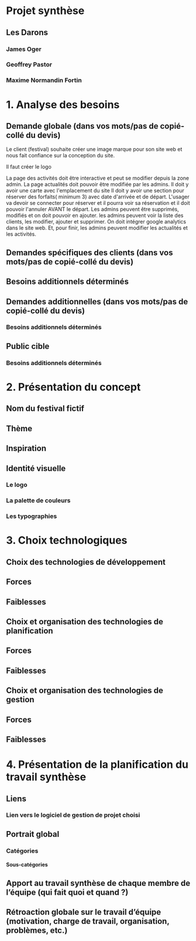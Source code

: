 # Projet synthèse
## Les Darons
### James Oger
### Geoffrey Pastor
### Maxime Normandin Fortin

# 1. Analyse des besoins 
## Demande globale (dans vos mots/pas de copié-collé du devis)
Le client (festival) souhaite créer une image marque pour son site web et nous fait confiance sur la conception du site.

Il faut créer le logo

La page des activités doit être interactive et peut se modifier depuis la zone admin.
La page actualités doit pouvoir être modifiée par les admins.
Il doit y avoir une carte avec l'emplacement du site
Il doit y avoir une section pour réserver des forfaits( minimum 3) avec date d'arrivée et de départ.
L'usager va devoir se connecter pour réserver et il pourra voir sa réservation et il doit pouvoir l'annuler AVANT le départ.
Les admins peuvent être supprimés, modifiés et on doit pouvoir en ajouter.
les admins peuvent voir la liste des clients, les modifier, ajouter et supprimer.
On doit intégrer google analytics dans le site web.
Et, pour finir, les admins peuvent modifier les actualités et les activités.


## Demandes spécifiques des clients (dans vos mots/pas de copié-collé du devis)

## Besoins additionnels déterminés   

## Demandes additionnelles (dans vos mots/pas de copié-collé du devis)

### Besoins additionnels déterminés  

## Public cible

### Besoins additionnels déterminés  



# 2. Présentation du concept
## Nom du festival fictif

## Thème 

## Inspiration

## Identité visuelle

### Le logo 

### La palette de couleurs

### Les typographies


# 3. Choix technologiques 
## Choix des technologies de développement
## Forces
## Faiblesses
## Choix et organisation des technologies de planification
## Forces
## Faiblesses          
## Choix et organisation des technologies de gestion
## Forces
## Faiblesses 

# 4. Présentation de la planification du travail synthèse 
## Liens
### Lien vers le logiciel de gestion de projet choisi                    
## Portrait global 
### Catégories     
#### Sous-catégories       
## Apport au travail synthèse de chaque membre de l’équipe (qui fait quoi et quand ?)                        
## Rétroaction globale sur le travail d’équipe (motivation, charge de travail, organisation, problèmes, etc.)                        
